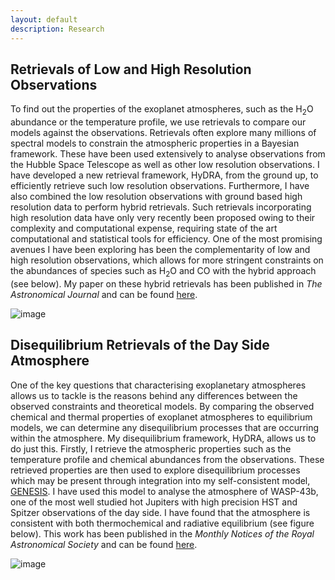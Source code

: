 ```yaml
---
layout: default
description: Research
---
```


## Retrievals of Low and High Resolution Observations

To find out the properties of the exoplanet atmospheres, such as the H<sub>2</sub>O abundance or the temperature profile, we use retrievals to compare our models against the observations. Retrievals often explore many millions of spectral models to constrain the atmospheric properties in a Bayesian framework. These have been used extensively to analyse observations from the Hubble Space Telescope as well as other low resolution observations. I have developed a new retrieval framework, HyDRA, from the ground up, to efficiently retrieve such low resolution observations. Furthermore, I have also combined the low resolution observations with ground based high resolution data to perform hybrid retrievals. Such retrievals incorporating high resolution data have only very recently been proposed owing to their complexity and computational expense, requiring state of the art computational and statistical tools for efficiency. One of the most promising avenues I have been exploring has been the complementarity of low and high resolution observations, which allows for more stringent constraints on the abundances of species such as H<sub>2</sub>O and CO with the hybrid approach (see below). My paper on these hybrid retrievals has been published in _The Astronomical Journal_ and can be found [here](https://ui.adsabs.harvard.edu/abs/2019AJ....158..228G/abstract).

![image]({{site.baseurl}}/images/histogram.jpg)

## Disequilibrium Retrievals of the Day Side Atmosphere

One of the key questions that characterising exoplanetary atmospheres allows us to tackle is the reasons behind any differences between the observed constraints and theoretical models. By comparing the observed chemical and thermal properties of exoplanet atmospheres to equilibrium models, we can determine any disequilibrium processes that are occurring within the atmosphere. My disequilibrium framework, HyDRA, allows us to do just this. Firstly, I retrieve the atmospheric properties such as the temperature profile and chemical abundances from the observations. These retrieved properties are then used to explore disequilibrium processes which may be present through integration into my self-consistent model, [GENESIS]({{site.baseurl}}/research_projects/self_consistent.html). I have used this model to analyse the atmosphere of WASP-43b, one of the most well studied hot Jupiters with high precision HST and Spitzer observations of the day side. I have found that the atmosphere is consistent with both thermochemical and radiative equilibrium (see figure below). This work has been published in the _Monthly Notices of the Royal Astronomical Society_ and can be found [here](https://ui.adsabs.harvard.edu/abs/2018MNRAS.474..271G/abstract).

![image]({{site.baseurl}}/images/actualretrieved_fm_PT.jpg)
